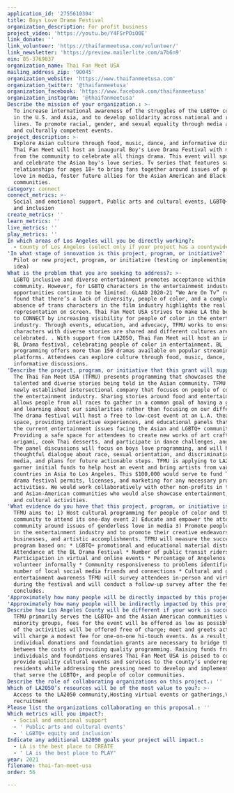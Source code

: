 ```yaml
---
application_id: '2755610304'
title: Boys Love Drama Festival
organization_description: For profit business
project_video: 'https://youtu.be/Y4FSrPOiO0E'
link_donate: ''
link_volunteer: 'https://thaifanmeetusa.com/volunteer/'
link_newsletter: 'https://preview.mailerlite.com/a7b6n9'
ein: 85-3769837
organization_name: Thai Fan Meet USA
mailing_address_zip: '90045'
organization_website: 'https://www.thaifanmeetusa.com'
organization_twitter: '@thaifanmeetusa'
organization_facebook: 'https://www.facebook.com/thaifanmeetusa'
organization_instagram: '@thaifanmeetusa'
Describe the mission of your organization.: >-
  To increase international awareness of the struggles of the LGBTQ+ community
  in the U.S. and Asia, and to develop solidarity across national and regional
  lines. To promote racial, gender, and sexual equality through media advocacy,
  and culturally competent events.
project_description: >-
  Explore Asian culture through food, music, dance, and informative discussions.
  Thai Fan Meet will host an inaugural Boy's Love Drama Festival with members
  from the community to celebrate all things drama. This event will spotlight
  and celebrate the Asian boy's love series. Tv series that features same-sex
  relationships for ages 18+ to bring fans together around issues of genderless
  love in media, foster future allies for the Asian American and Black
  communities.
category: connect
connect_metrics: >-
  Social and emotional support, Public arts and cultural events, LGBTQ+ equity
  and inclusion
create_metrics: ''
learn_metrics: ''
live_metrics: ''
play_metrics: ''
In which areas of Los Angeles will you be directly working?:
  - County of Los Angeles (select only if your project has a countywide benefit)
'In what stage of innovation is this project, program, or initiative?': >-
  Pilot or new project, program, or initiative (testing or implementing a new
  idea)
What is the problem that you are seeking to address?: >-
  LGBTQ inclusive and diverse entertainment promotes acceptance within the
  community. However, for LGBTQ characters in the entertainment industry,
  opportunities continue to be limited. GLAAD 2020-21 “We Are On Tv” report
  found that there’s a lack of diversity, people of color, and a complete
  absence of trans characters in the film industry highlights the real need for
  representation on screen. Thai Fan Meet USA strives to make LA the best place
  to CONNECT by increasing visibility for people of color in the entertainment
  industry. Through events, education, and advocacy, TFMU works to ensure
  characters with diverse stories are shared and different cultures are
  celebrated. . With support from LA2050, Thai Fan Meet will host an inaugural
  BL Drama festival, celebrating people of color in entertainment. BL
  programming offers more than 150 dramas available on popular streaming
  platforms. Attendees can explore culture through food, music, dance, and
  informative discussions.
'Describe the project, program, or initiative that this grant will support to address the problem identified.': >-
  The Thai Fan Meet USA (TFMU) presents programming that showcases the many
  talented and diverse stories being told in the Asian community. TFMU is a
  newly established intersectional company that focuses on people of color in
  the entertainment industry. Sharing stories around food and entertainment
  allows people from all races to gather in a common goal of having a good time
  and learning about our similarities rather than focusing on our differences.
  The drama festival will host a free to low-cost event at an L.A. theater
  space, providing interactive experiences, and educational panels that discuss
  the current entertainment issues facing the Asian and LGBTQ+ communities.
  Providing a safe space for attendees to create new works of art crafting paper
  origami, cook Thai desserts, and participate in dance challenges, and games.
  The panel discussions will focus on boys love programming, and will have a
  thoughtful dialogue about race, sexual orientation, and discrimination in
  media, and plans for future actionable steps. TFMU is applying to LA2050 to
  garner initial funds to help host an event and bring artists from various
  countries in Asia to Los Angeles. This $100,000 would serve to fund TFMU’s
  drama festival permits, licenses, and marketing for any necessary programming
  activities. We would work collaboratively with other non-profits in the LGBTQ+
  and Asian-American communities who would also showcase entertainment, culinary
  and cultural activities.
'What evidence do you have that this project, program, or initiative is or will be successful, and how will you define and measure success?': >-
  TFMU aims to: 1) Host cultural programming for people of color and the LGBTQ+
  community to attend its one-day event 2) Educate and empower the attendees,
  community around issues of genderless love in media 3) Promote people of color
  in the entertainment industry and to promote their creative endeavors,
  businesses, and artistic accomplishments. TFMU will measure the success of the
  program based on: * LGBTQ+ promotional and educational material distribution *
  Attendance at the BL Drama Festival * Number of public transit riders *
  Participation in virtual and online events * Percentage of Angelenos that
  volunteer informally * Community responsiveness to problems identified * Total
  number of local social media friends and connections * Cultural and global
  entertainment awareness TFMU will survey attendees in-person and virtually
  during the festival and will conduct a follow-up survey after the festival
  concludes.
'Approximately how many people will be directly impacted by this project, program, or initiative?': '250'
'Approximately how many people will be indirectly impacted by this project, program, or initiative?': '2500'
Describe how Los Angeles County will be different if your work is successful.: >-
  TFMU primarily serves the LGBTQ+ and the Asian American communities who are
  minority groups, fees for the event will be offered as low as possible. Many
  of the activities will be offered free of charge; meet and greets activities
  will charge a modest fee for one-on-one hi-touch events. As a result,
  individual donations and foundation grants are necessary to bridge the gap
  between the costs of providing quality programming. Raising funds from
  individuals and foundations ensures Thai Fan Meet USA is poised to continue to
  provide quality cultural events and services to the county’s underrepresented
  residents while addressing the pressing need to develop and implement programs
  that serve the LGBTQ+, and people of color communities.
Describe the role of collaborating organizations on this project.: ''
Which of LA2050’s resources will be of the most value to you?: >-
  Access to the LA2050 community,Hosting virtual events or gatherings,Volunteer
  recruitment
Please list the organizations collaborating on this proposal.: ''
Which metrics will you impact?:
  - Social and emotional support
  - ' Public arts and cultural events'
  - ' LGBTQ+ equity and inclusion'
Indicate any additional LA2050 goals your project will impact.:
  - LA is the best place to CREATE
  - ' LA is the best place to PLAY'
year: 2021
filename: thai-fan-meet-usa
order: 56

---
```

